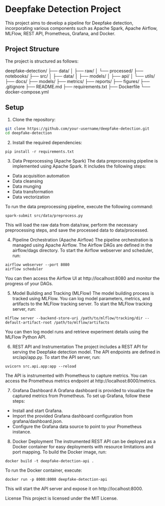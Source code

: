 # Deepfake Detection Project

This project aims to develop a pipeline for Deepfake detection, incorporating various components such as Apache Spark, Apache Airflow, MLFlow, REST API, Prometheus, Grafana, and Docker.

## Project Structure

The project is structured as follows:

deepfake-detection/
├── data/
│   ├── raw/
│   └── processed/
├── notebooks/
├── src/
│   ├── data/
│   ├── models/
│   ├── api/
│   └── utils/
├── docs/
├── models/
├── metrics/
├── reports/
├── figures/
├── .gitignore
├── README.md
├── requirements.txt
├── Dockerfile
└── docker-compose.yml

## Setup

1. Clone the repository:

```bash
git clone https://github.com/your-username/deepfake-detection.git
cd deepfake-detection
```

2. Install the required dependencies:
```
pip install -r requirements.txt
```

3. Data Preprocessing (Apache Spark)
The data preprocessing pipeline is implemented using Apache Spark. It includes the following steps:

- Data acquisition automation
- Data cleansing
- Data munging
- Data transformation
- Data vectorization

To run the data preprocessing pipeline, execute the following command:
```
spark-submit src/data/preprocess.py
```

This will load the raw data from data/raw, perform the necessary preprocessing steps, and save the processed data to data/processed.

4. Pipeline Orchestration (Apache Airflow)
The pipeline orchestration is managed using Apache Airflow. The Airflow DAGs are defined in the airflow/dags directory.
To start the Airflow webserver and scheduler, run:
```
airflow webserver --port 8080
airflow scheduler
```
You can then access the Airflow UI at http://localhost:8080 and monitor the progress of your DAGs.

5. Model Building and Tracking (MLFlow)
The model building process is tracked using MLFlow. You can log model parameters, metrics, and artifacts to the MLFlow tracking server.
To start the MLFlow tracking server, run:
```
mlflow server --backend-store-uri /path/to/mlflow/tracking/dir --default-artifact-root /path/to/mlflow/artifacts
```
You can then log model runs and retrieve experiment details using the MLFlow Python API.

6. REST API and Instrumentation
The project includes a REST API for serving the Deepfake detection model. The API endpoints are defined in src/api/app.py.
To start the API server, run:
```
uvicorn src.api.app:app --reload
```

The API is instrumented with Prometheus to capture metrics. You can access the Prometheus metrics endpoint at http://localhost:8000/metrics.

7. Grafana Dashboard
A Grafana dashboard is provided to visualize the captured metrics from Prometheus. To set up Grafana, follow these steps:

- Install and start Grafana.
- Import the provided Grafana dashboard configuration from grafana/dashboard.json.
- Configure the Grafana data source to point to your Prometheus instance.

8. Docker Deployment
The instrumented REST API can be deployed as a Docker container for easy deployments with resource limitations and port mapping.
To build the Docker image, run:
```
docker build -t deepfake-detection-api .
```

To run the Docker container, execute:
```
docker run -p 8000:8000 deepfake-detection-api
```

This will start the API server and expose it on http://localhost:8000.

License
This project is licensed under the MIT License.